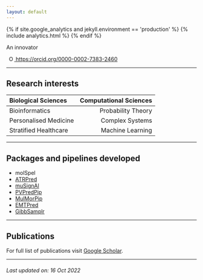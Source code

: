 ```yaml
---
layout: default
---
```


{% if site.google_analytics and jekyll.environment == 'production' %}
{% include analytics.html %}
{% endif %}

An innovator

<a
id="cy-effective-orcid-url"
class="underline"
 href="https://orcid.org/0000-0002-7383-2460"
 target="orcid.widget"
 rel="me noopener noreferrer"
 style="vertical-align: top">
 <img
    src="https://orcid.org/sites/default/files/images/orcid_16x16.png"
    style="width: 1em; margin-inline-start: 0.5em"
    alt="ORCID iD icon"/>
  https://orcid.org/0000-0002-7383-2460
</a>

***

## Research interests

| Biological Sciences | Computational Sciences |
| :--- | ---: |
| Bioinformatics | Probability Theory |
| Personalised Medicine | Complex Systems |
| Stratified Healthcare | Machine Learning |

* * *

## Packages and pipelines developed
* molSpel
* [ATRPred](https://github.com/ShuklaLab/ATRPred)
* [muSignAl](https://github.com/ShuklaLab/muSignAl)
* [PVPredPip](https://github.com/ShuklaLab/PVPredPip)
* [MulMorPip](https://github.com/ShuklaLab/MulMorPip)
* [EMTPred](https://github.com/ShuklaLab/EMTPred)
* [GibbSamplr](https://github.com/ShuklaLab/gibbSmplr)

* * *

## Publications
For full list of publications visit [Google Scholar](https://scholar.google.com/citations?user=2lOFHzwAAAAJ).

* * *

###### _Last updated on: 16 Oct 2022_
